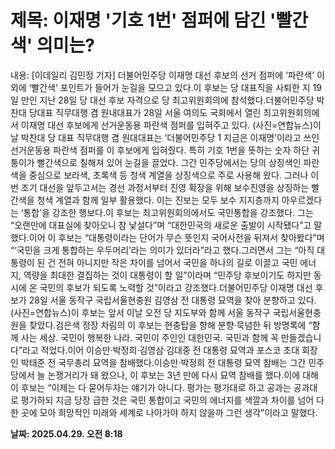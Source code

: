 # **제목: 이재명 '기호 1번' 점퍼에 담긴 '빨간색' 의미는?**

  내용: [이데일리 김민정 기자] 더불어민주당 이재명 대선 후보의 선거 점퍼에 ‘파란색’ 이외에 ‘빨간색’ 포인트가 들어가 눈길을 모으고 있다.이 후보는 당 대표직을 사퇴한 지 19일 만인 지난 28일 당 대선 후보 자격으로 당 최고위원회의에 참석했다.더불어민주당 박찬대 당대표 직무대행 겸 원내대표가 28일 서울 여의도 국회에서 열린 최고위원회의에서 이재명 대선 후보에게 선거운동용 파란색 점퍼를 입혀주고 있다. (사진=연합뉴스)이날 박찬대 당 대표 직무대행 겸 원대대표는 ‘더불어민주당 1 지금은 이재명’이라고 쓰인 선거운동용 파란색 점퍼를 이 후보에게 입혀줬다. 특히 기호 1번을 뜻하는 숫자 하단 귀퉁이가 빨간색으로 칠해져 있어 눈길을 끌었다. 그간 민주당에서는 당의 상징색인 파란색을 중심으로 보라색, 초록색 등 청색 계열을 상징색으로 주로 사용해 왔다. 그러나 이번 조기 대선을 앞두고서는 경선 과정서부터 진영 확장을 위해 보수진영을 상징하는 빨간색을 청색 계열과 함께 일부 활용했다. 이는 진보는 모두 보수 지지층까지 아우르겠다는 ‘통합’을 강조한 행보다.이 후보는 최고위원회의에서도 국민통합을 강조했다. 그는 “오랜만에 대표실에 찾아오니 참 낯설다”며 “대한민국의 새로운 출발이 시작됐다”고 말했다.이어 이 후보는 “대통령이라는 단어가 무슨 뜻인지 국어사전을 뒤져서 찾아봤다”며 “‘국민을 크게 통합하는 우두머리’라는 의미가 있더라”라고 했다.그러면서 그는 “아직 대통령이 된 건 전혀 아니지만 작은 차이를 넘어서 국민을 하나의 길로 이끌고 국민 에너지, 역량을 최대한 결집하는 것이 대통령이 할 일”이라며 “민주당 후보이기도 하지만 동시에 온 국민의 후보가 되도록 노력할 것”이라고 강조했다.더불어민주당 이재명 대선 후보가 28일 서울 동작구 국립서울현충원 김영삼 전 대통령 묘역을 찾아 분향하고 있다. (사진=연합뉴스)이 후보는 앞서 이날 오전 당 지도부와 함께 서울 동작구 국립서울현충원을 찾았다.검은색 정장 차림의 이 후보는 현충탑을 향해 분향·묵념한 뒤 방명록에 “함께 사는 세상. 국민이 행복한 나라. 국민이 주인인 대한민국. 국민과 함께 꼭 만들겠습니다”라고 적었다.이어 이승만·박정희·김영삼·김대중 전 대통령 묘역과 포스코 초대 회장인 박태준 전 국무총리 묘역을 참배했다.이승만·박정희 전 대통령 묘역 참배는 그간 민주당에서 늘 논쟁거리가 돼 왔으나, 이 후보는 3년 만에 다시 묘역 참배를 했다.이에 대해 이 후보는 “이제는 다 묻어두자는 얘기가 아니다. 평가는 평가대로 하고 공과는 공과대로 평가하되 지금 당장 급한 것은 국민 통합이고 국민의 에너지를 색깔과 차이를 넘어 다 한 곳에 모아 희망적인 미래와 세계로 나아가야 하지 않을까 그런 생각”이라고 말했다.

  **날짜: 2025.04.29. 오전 8:18**
